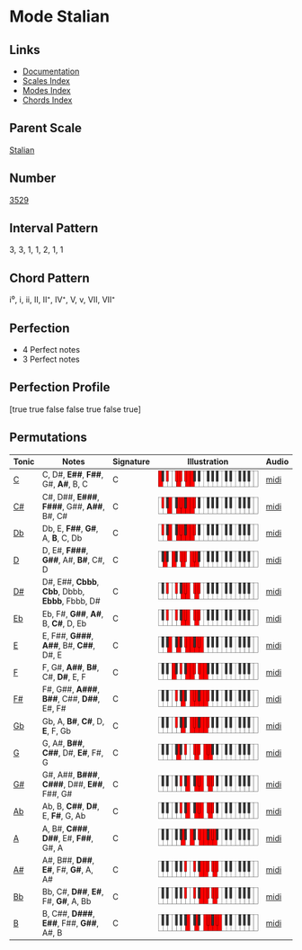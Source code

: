 # Mode Stalian

## Links

- [Documentation](index.md)
- [Scales Index](Scales.md)
- [Modes Index](Modes.md)
- [Chords Index](Chords.md)

## Parent Scale

[Stalian](ScaleStalian.md)

## Number

[3529](https://ianring.com/musictheory/scales/3529)

## Interval Pattern

3, 3, 1, 1, 2, 1, 1

## Chord Pattern

i⁰, i, ii, II, II⁺, IV⁺, V, v, VII, VII⁺

## Perfection

- 4 Perfect notes
- 3 Perfect notes

## Perfection Profile

[true true false false true false true]

## Permutations

| Tonic | Notes | Signature | Illustration | Audio |
|-------|-------|-----------|--------------|-------|
| [C](ModeCNaturalStalian.md) | C, D#, **E##**, **F##**, G#, **A#**, B, C | C | ![CNaturalStalian](ModeCNaturalStalian.png) | [midi](https://github.com/edipermadi/music/blob/main/docs/ModeCNaturalStalian.mid?raw=true) |
| [C#](ModeCSharpStalian.md) | C#, D##, **E###**, **F###**, G##, **A##**, B#, C# | C | ![CSharpStalian](ModeCSharpStalian.png) | [midi](https://github.com/edipermadi/music/blob/main/docs/ModeCSharpStalian.mid?raw=true) |
| [Db](ModeDFlatStalian.md) | Db, E, **F##**, **G#**, A, **B**, C, Db | C | ![DFlatStalian](ModeDFlatStalian.png) | [midi](https://github.com/edipermadi/music/blob/main/docs/ModeDFlatStalian.mid?raw=true) |
| [D](ModeDNaturalStalian.md) | D, E#, **F###**, **G##**, A#, **B#**, C#, D | C | ![DNaturalStalian](ModeDNaturalStalian.png) | [midi](https://github.com/edipermadi/music/blob/main/docs/ModeDNaturalStalian.mid?raw=true) |
| [D#](ModeDSharpStalian.md) | D#, E##, **Cbbb**, **Cbb**, Dbbb, **Ebbb**, Fbbb, D# | C | ![DSharpStalian](ModeDSharpStalian.png) | [midi](https://github.com/edipermadi/music/blob/main/docs/ModeDSharpStalian.mid?raw=true) |
| [Eb](ModeEFlatStalian.md) | Eb, F#, **G##**, **A#**, B, **C#**, D, Eb | C | ![EFlatStalian](ModeEFlatStalian.png) | [midi](https://github.com/edipermadi/music/blob/main/docs/ModeEFlatStalian.mid?raw=true) |
| [E](ModeENaturalStalian.md) | E, F##, **G###**, **A##**, B#, **C##**, D#, E | C | ![ENaturalStalian](ModeENaturalStalian.png) | [midi](https://github.com/edipermadi/music/blob/main/docs/ModeENaturalStalian.mid?raw=true) |
| [F](ModeFNaturalStalian.md) | F, G#, **A##**, **B#**, C#, **D#**, E, F | C | ![FNaturalStalian](ModeFNaturalStalian.png) | [midi](https://github.com/edipermadi/music/blob/main/docs/ModeFNaturalStalian.mid?raw=true) |
| [F#](ModeFSharpStalian.md) | F#, G##, **A###**, **B##**, C##, **D##**, E#, F# | C | ![FSharpStalian](ModeFSharpStalian.png) | [midi](https://github.com/edipermadi/music/blob/main/docs/ModeFSharpStalian.mid?raw=true) |
| [Gb](ModeGFlatStalian.md) | Gb, A, **B#**, **C#**, D, **E**, F, Gb | C | ![GFlatStalian](ModeGFlatStalian.png) | [midi](https://github.com/edipermadi/music/blob/main/docs/ModeGFlatStalian.mid?raw=true) |
| [G](ModeGNaturalStalian.md) | G, A#, **B##**, **C##**, D#, **E#**, F#, G | C | ![GNaturalStalian](ModeGNaturalStalian.png) | [midi](https://github.com/edipermadi/music/blob/main/docs/ModeGNaturalStalian.mid?raw=true) |
| [G#](ModeGSharpStalian.md) | G#, A##, **B###**, **C###**, D##, **E##**, F##, G# | C | ![GSharpStalian](ModeGSharpStalian.png) | [midi](https://github.com/edipermadi/music/blob/main/docs/ModeGSharpStalian.mid?raw=true) |
| [Ab](ModeAFlatStalian.md) | Ab, B, **C##**, **D#**, E, **F#**, G, Ab | C | ![AFlatStalian](ModeAFlatStalian.png) | [midi](https://github.com/edipermadi/music/blob/main/docs/ModeAFlatStalian.mid?raw=true) |
| [A](ModeANaturalStalian.md) | A, B#, **C###**, **D##**, E#, **F##**, G#, A | C | ![ANaturalStalian](ModeANaturalStalian.png) | [midi](https://github.com/edipermadi/music/blob/main/docs/ModeANaturalStalian.mid?raw=true) |
| [A#](ModeASharpStalian.md) | A#, B##, **D##**, **E#**, F#, **G#**, A, A# | C | ![ASharpStalian](ModeASharpStalian.png) | [midi](https://github.com/edipermadi/music/blob/main/docs/ModeASharpStalian.mid?raw=true) |
| [Bb](ModeBFlatStalian.md) | Bb, C#, **D##**, **E#**, F#, **G#**, A, Bb | C | ![BFlatStalian](ModeBFlatStalian.png) | [midi](https://github.com/edipermadi/music/blob/main/docs/ModeBFlatStalian.mid?raw=true) |
| [B](ModeBNaturalStalian.md) | B, C##, **D###**, **E##**, F##, **G##**, A#, B | C | ![BNaturalStalian](ModeBNaturalStalian.png) | [midi](https://github.com/edipermadi/music/blob/main/docs/ModeBNaturalStalian.mid?raw=true) |
